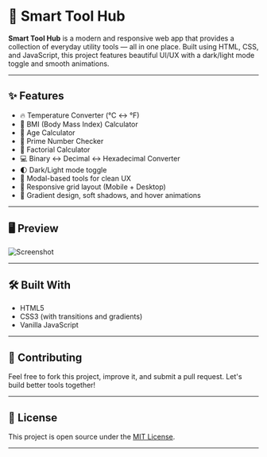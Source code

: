 # 🌟 Smart Tool Hub

**Smart Tool Hub** is a modern and responsive web app that provides a collection of everyday utility tools — all in one place. Built using HTML, CSS, and JavaScript, this project features beautiful UI/UX with a dark/light mode toggle and smooth animations.

---

## ✨ Features

- 🔥 Temperature Converter (°C ↔ °F)
- 💪 BMI (Body Mass Index) Calculator
- 📅 Age Calculator
- 🔢 Prime Number Checker
- 🧮 Factorial Calculator
- 💻 Binary ↔ Decimal ↔ Hexadecimal Converter
- 🌓 Dark/Light mode toggle
- 🧩 Modal-based tools for clean UX
- 📱 Responsive grid layout (Mobile + Desktop)
- 💅 Gradient design, soft shadows, and hover animations

---

## 🖥️ Preview

![Screenshot](./screenshot.png)

---

## 🛠️ Built With

- HTML5
- CSS3 (with transitions and gradients)
- Vanilla JavaScript

---

## 🤝 Contributing

Feel free to fork this project, improve it, and submit a pull request. Let's build better tools together!

---

## 📄 License

This project is open source under the [MIT License](LICENSE).

---
